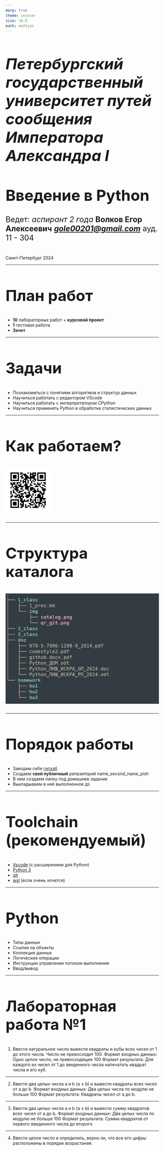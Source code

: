 ```yaml
---
marp: true
theme: uncover
size: 16:9
math: mathjax
---
```



<style scoped>
h1, h2{
  font-size: 50px
}
p {
    font-size: 25px
}
</style>

<style>
  :root {
    --color-background: #ddd;
    --color-background-code: #ccc;
    --color-background-paginate: rgba(128, 128, 128, 0.05);
    --color-foreground: #345;
    --color-highlight: #99c;
    --color-highlight-hover: #aaf;
    --color-highlight-heading: #99c;
    --color-header: #bbb;
    --color-header-shadow: transparent;
  }
</style>

## *Петербургский государственный университет путей сообщения Императора Александра I*

# Введение в Python

Ведет: *аспирант 2 года* **Волков Егор Алексеевич**
***gole00201@gmail.com***
ауд. 11 - 304

<br>
Санкт-Петербург 2024

---
## План работ
- **10** лабораторных работ + **курсовой проект**
- **1** тестовая работа
- **Зачет**

---

## Задачи
- Познакомиться с понятием алгоритмов и структур данных
- Научиться работать с редактором VScode
- Научиться работать с интерпретатором CPython
- Научиться применять Python в обработке статистических данных

---

## Как работаем?

![w:400 h:400](./img/qr_git.png)

---
## Структура каталога

![](./img/catalog.png)

---

## Порядок работы

- Заводим себе [гитхаб](../doc/github.docx.pdf)
- Создаем **свой публичный** репазиторий name_second_name_pish
- В нем создаем папку под домашнее задание
- Выкладываем в неё выполненное дз

---
## Toolchain (рекомендуемый)

- [Vscode](https://code.visualstudio.com/) (с расширением для Python)
- [Python 3](https://www.python.org/)
- [git](https://git-scm.com/)
- [wsl](https://learn.microsoft.com/ru-ru/windows/wsl/install) (если очень хочется)


---
## Python
- Типы данных
- Ссылки на объекты
- Коллекция данных
- Логические операции
- Инструкции управления потоком выполнения
- Ввод/вывод
---

## Лабораторная работа №1
1) Ввести натуральное число вывести квадраты и кубы всех чисел от 1 до этого числа.
Число не превосходит 100.
Формат входных данных: Одно целое число, не превосходящее 100
Формат результата: Для каждого из чисел от 1 до введенного числа напечатать квадрат
числа и его куб.
---

2) Ввести два целых числа a и b (a ≤ b) и вывести квадраты всех чисел от a до b.
Формат входных данных: Два целых числа по модулю не больше 100
Формат результата: Квадраты чисел от a до b.

---

3) Ввести два целых числа a и b (a ≤ b) и вывести сумму квадратов всех чисел от a до b.
Формат входных данных: Два целых числа по модулю не больше 100
Формат результата: Сумма квадратов от первого введенного числа до второго

---

4) Ввести целое число и определить, верно ли, что все его цифры расположены в порядке
возрастания.